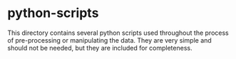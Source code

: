 # python-scripts

This directory contains several python scripts used throughout the process of pre-processing or manipulating the data. They are very simple and should not be needed, but they are included for completeness.